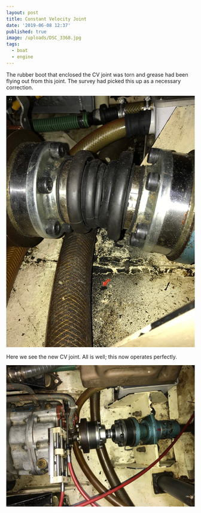```yaml
---
layout: post
title: Constant Velocity Joint
date: '2019-06-08 12:37'
published: true
image: /uploads/DSC_3368.jpg
tags:
  - boat
  - engine
---
```

The rubber boot that enclosed the CV joint was torn and grease had been flying out from this joint. The survey had picked this up as a necessary correction.

![The CV joint in the drive](/uploads/IMG_0808.jpg "The CV joint in the drive")

Here we see the new CV joint. All is well; this now operates perfectly.

![New CV drive](/uploads/IMG_1056.jpg "New CV drive")
